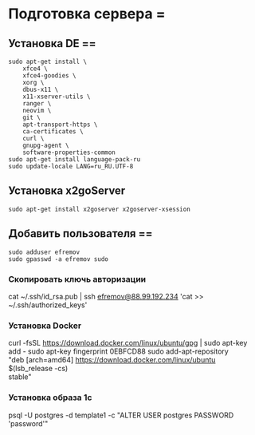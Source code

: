 # Подготовка сервера =
## Установка DE ==
```
sudo apt-get install \
    xfce4 \
    xfce4-goodies \
    xorg \
    dbus-x11 \
    x11-xserver-utils \
    ranger \
    neovim \
    git \
    apt-transport-https \
    ca-certificates \
    curl \
    gnupg-agent \
    software-properties-common
sudo apt-get install language-pack-ru
sudo update-locale LANG=ru_RU.UTF-8
```

## Установка x2goServer
```
sudo apt-get install x2goserver x2goserver-xsession
```

## Добавить пользователя ==
```
sudo adduser efremov
sudo gpasswd -a efremov sudo
```

### Скопировать ключь авторизации
cat ~/.ssh/id_rsa.pub | ssh efremov@88.99.192.234 'cat >> ~/.ssh/authorized_keys'

### Установка Docker
curl -fsSL https://download.docker.com/linux/ubuntu/gpg | sudo apt-key add -
sudo apt-key fingerprint 0EBFCD88
sudo add-apt-repository \
   "deb [arch=amd64] https://download.docker.com/linux/ubuntu \
   $(lsb_release -cs) \
   stable"

### Установка образа 1с
psql -U postgres -d template1 -c "ALTER USER postgres PASSWORD 'password'"
